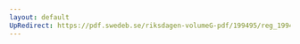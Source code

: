```yaml
---
layout: default
UpRedirect: https://pdf.swedeb.se/riksdagen-volumeG-pdf/199495/reg_199495/reg_199495_0223.pdf
---
```

